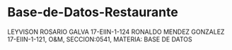 # Base-de-Datos-Restaurante
LEYVISON ROSARIO GALVA 17-EIIN-1-124 RONALDO MENDEZ GONZALEZ 17-EIIN-1-121, O&amp;M, SECCION:0541, MATERIA: BASE DE DATOS
